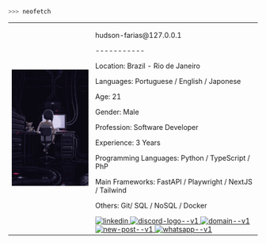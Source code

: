 ```bash
>>> neofetch
```

<table>
  <tr>
    <td>
      <img src="/lain-computer.gif" alt="lain" style="width: 200%;">
    </td>
    <td>
        <p>hudson-farias@127.0.0.1</p>
        <p>-----------</p>
        <p>Location: Brazil - Rio de Janeiro</p>
        <p>Languages: Portuguese / English / Japonese</p>
        <p>Age: 21</p>
        <p>Gender: Male</p>
        <p>Profession: Software Developer</p>
        <p>Experience: 3 Years</p>
        <p>Programming Languages: Python / TypeScript / PhP</p>
        <p>Main Frameworks: FastAPI / Playwright / NextJS / Tailwind</p>
        <p>Others: Git/ SQL / NoSQL / Docker</p>
        <div>
          <a target="_blank" href="https://www.linkedin.com/in/hudsonfarias/">
            <img width="40" height="40" src="https://img.icons8.com/ios/50/linkedin.png" alt="linkedin"/>
          </a>
          <a target="_blank" href="https://discord.com/users/1127594477536694332">
            <img width="40" height="40" src="https://img.icons8.com/ios/50/discord-logo--v1.png" alt="discord-logo--v1"/>
          </a>
          <a target="_blank" href="https://portifolio-bay-three-17.vercel.app">
            <img width="40" height="40" src="https://img.icons8.com/ios/50/domain--v1.png" alt="domain--v1"/>
          </a>
          <a target="_blank" href="mailto:hudson.farias.dev@gmail.com">
            <img width="40" height="40" src="https://img.icons8.com/ios/50/new-post--v1.png" alt="new-post--v1"/>
          </a>
          <a target="_blank" href="https://wa.me/5521995021812">
            <img width="40" height="40" src="https://img.icons8.com/ios/50/whatsapp--v1.png" alt="whatsapp--v1"/>
          </a>
        </div>
    </td>
  </tr>
</table>
    
